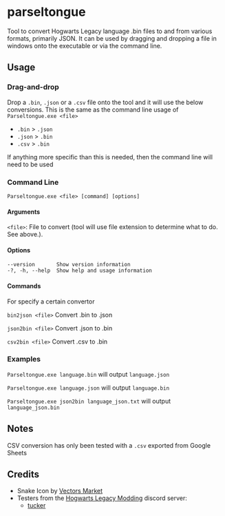 # parseltongue

Tool to convert Hogwarts Legacy language .bin files to and from various formats, primarily JSON. It can be used by dragging and dropping a file in windows onto the executable or via the command line.

## Usage

### Drag-and-drop

Drop a `.bin`, `.json` or a `.csv` file onto the tool and it will use the below conversions. This is the same as the command line usage of `Parseltongue.exe <file>`

- `.bin` > `.json`
- `.json` > `.bin`
- `.csv` > `.bin`

If anything more specific than this is needed, then the command line will need to be used

### Command Line

`Parseltongue.exe <file> [command] [options]`

#### Arguments

`<file>`: File to convert (tool will use file extension to determine what to do. See above.).

#### Options
```shell
--version       Show version information
-?, -h, --help  Show help and usage information
```

#### Commands

For specify a certain convertor

`bin2json <file>`  Convert .bin to .json

`json2bin <file>`  Convert .json to .bin

`csv2bin <file>`  Convert .csv to .bin

### Examples

`Parseltongue.exe language.bin` will output `language.json`

`Parseltongue.exe language.json` will output `language.bin`

`Parseltongue.exe json2bin language_json.txt` will output `language_json.bin`

## Notes

CSV conversion has only been tested with a `.csv` exported from Google Sheets

## Credits

- Snake Icon by [Vectors Market](https://iconscout.com/icons/snake-head)  
- Testers from the [Hogwarts Legacy Modding](https://discord.gg/Bmmtv3sYAa) discord server:
  - [tucker](https://hamstersquad.github.io/)

